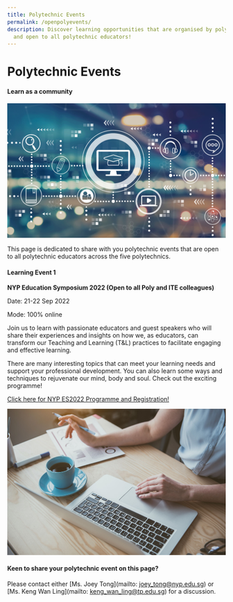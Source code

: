 ```yaml
---
title: Polytechnic Events
permalink: /openpolyevents/
description: Discover learning opportunities that are organised by polytechnics
  and open to all polytechnic educators!
---
```

# Polytechnic Events

#### Learn as a community

![](/images/117303261_ML.jpg)

This page is dedicated to share with you polytechnic events that are open to all polytechnic educators across the five polytechnics. 

#### Learning Event 1

**NYP Education Symposium 2022 (Open to all Poly and ITE colleagues)**

Date: 21-22 Sep 2022

Mode: 100% online

Join us to learn with passionate educators and guest speakers who will share their experiences and insights on how we, as educators, can transform our Teaching and Learning (T&L) practices to facilitate engaging and effective learning.  

There are many interesting topics that can meet your learning needs and support your professional development. You can also learn some ways and techniques to rejuvenate our mind, body and soul.  Check out the exciting programme!

[Click here for NYP ES2022 Programme and Registration!](https://file.for.edu.sg/nypes2022programme.pdf)
     
![](/images/101361251_ML.jpg)   
	             
#### Keen to share your polytechnic  event on this page?

Please contact either [Ms. Joey Tong](mailto: joey_tong@nyp.edu.sg) or [Ms. Keng Wan Ling](mailto: keng_wan_ling@tp.edu.sg) for a discussion.